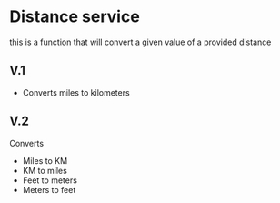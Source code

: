 # Distance service

this is a function that will convert a given value of a provided distance 

## V.1
* Converts miles to kilometers

## V.2
Converts 
* Miles to KM
* KM to miles
* Feet to meters
* Meters to feet